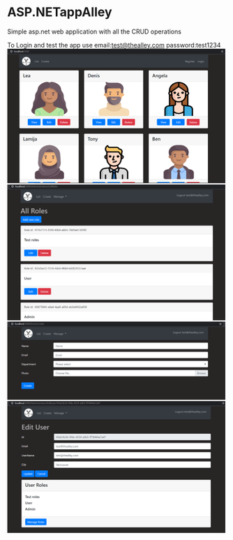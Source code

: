 # ASP.NETappAlley
Simple asp.net web application with all the CRUD operations

To Login and test the app use email:test@thealley.com password:test1234
<img src="TheAlley/images/main.PNG" width="500">
<img src="TheAlley/images/role.PNG" width="500">
<img src="TheAlley/images/create.PNG" width="500">
<img src="TheAlley/images/last.PNG" width="500">
